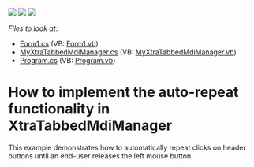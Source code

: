 <!-- default badges list -->
![](https://img.shields.io/endpoint?url=https://codecentral.devexpress.com/api/v1/VersionRange/128617099/13.1.4%2B)
[![](https://img.shields.io/badge/Open_in_DevExpress_Support_Center-FF7200?style=flat-square&logo=DevExpress&logoColor=white)](https://supportcenter.devexpress.com/ticket/details/E2696)
[![](https://img.shields.io/badge/📖_How_to_use_DevExpress_Examples-e9f6fc?style=flat-square)](https://docs.devexpress.com/GeneralInformation/403183)
<!-- default badges end -->
<!-- default file list -->
*Files to look at*:

* [Form1.cs](./CS/WindowsApplication1/Form1.cs) (VB: [Form1.vb](./VB/WindowsApplication1/Form1.vb))
* [MyXtraTabbedMdiManager.cs](./CS/WindowsApplication1/MyXtraTabbedMdiManager.cs) (VB: [MyXtraTabbedMdiManager.vb](./VB/WindowsApplication1/MyXtraTabbedMdiManager.vb))
* [Program.cs](./CS/WindowsApplication1/Program.cs) (VB: [Program.vb](./VB/WindowsApplication1/Program.vb))
<!-- default file list end -->
# How to implement the auto-repeat  functionality in XtraTabbedMdiManager


<p>This example demonstrates how to automatically repeat clicks on header buttons until an end-user releases the left mouse button.</p><br />
<br />


<br/>


